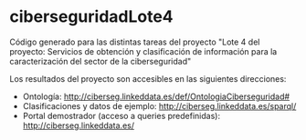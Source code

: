 # ciberseguridadLote4
Código generado para las distintas tareas del proyecto "Lote 4 del proyecto: Servicios de obtención y clasificación de información para la caracterización del sector de la ciberseguridad"


Los resultados del proyecto son accesibles en las siguientes direcciones:
*	Ontología: http://ciberseg.linkeddata.es/def/OntologiaCiberseguridad# 
*	Clasificaciones y datos de ejemplo: http://ciberseg.linkeddata.es/sparql/ 
*	Portal demostrador (acceso a queries predefinidas): http://ciberseg.linkeddata.es/  

